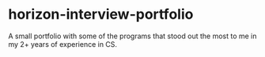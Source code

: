 # horizon-interview-portfolio
A small portfolio with some of the programs that stood out the most to me in my 2+ years of experience in CS.
